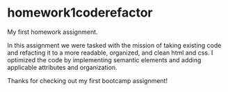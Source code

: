 # homework1coderefactor
My first homework assignment.

In this assignment we were tasked with the mission of taking existing code and refacting it to a more readable, organized, and clean html and css. I optimized the code by implementing semantic elements and adding applicable attributes and organization. 

Thanks for checking out my first bootcamp assignment! 

